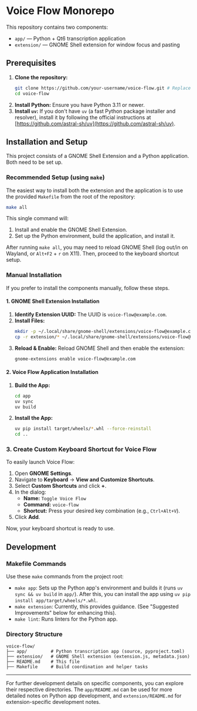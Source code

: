 # Voice Flow Monorepo

This repository contains two components:

- `app/` — Python + Qt6 transcription application
- `extension/` — GNOME Shell extension for window focus and pasting

## Prerequisites

1.  **Clone the repository:**
    ```bash
    git clone https://github.com/your-username/voice-flow.git # Replace with your repo URL
    cd voice-flow
    ```
2.  **Install Python:** Ensure you have Python 3.11 or newer.
3.  **Install `uv`:** If you don't have `uv` (a fast Python package installer and resolver), install it by following the official instructions at [https://github.com/astral-sh/uv](https://github.com/astral-sh/uv).

## Installation and Setup

This project consists of a GNOME Shell Extension and a Python application. Both need to be set up.

### Recommended Setup (using `make`)

The easiest way to install both the extension and the application is to use the provided `Makefile` from the root of the repository:

```bash
make all
```

This single command will:
1.  Install and enable the GNOME Shell Extension.
2.  Set up the Python environment, build the application, and install it.

After running `make all`, you may need to reload GNOME Shell (log out/in on Wayland, or `Alt+F2` + `r` on X11). Then, proceed to the keyboard shortcut setup.

### Manual Installation

If you prefer to install the components manually, follow these steps.

#### 1. GNOME Shell Extension Installation

1.  **Identify Extension UUID:** The UUID is `voice-flow@example.com`.
2.  **Install Files:**
    ```bash
    mkdir -p ~/.local/share/gnome-shell/extensions/voice-flow@example.com
    cp -r extension/* ~/.local/share/gnome-shell/extensions/voice-flow@example.com/
    ```
3.  **Reload & Enable:** Reload GNOME Shell and then enable the extension:
    ```bash
    gnome-extensions enable voice-flow@example.com
    ```

#### 2. Voice Flow Application Installation

1.  **Build the App:**
    ```bash
    cd app
    uv sync
    uv build
    ```
2.  **Install the App:**
    ```bash
    uv pip install target/wheels/*.whl --force-reinstall
    cd ..
    ```

### 3. Create Custom Keyboard Shortcut for Voice Flow

To easily launch Voice Flow:

1.  Open **GNOME Settings**.
2.  Navigate to **Keyboard** -> **View and Customize Shortcuts**.
3.  Select **Custom Shortcuts** and click **+**.
4.  In the dialog:
    *   **Name:** `Toggle Voice Flow`
    *   **Command:** `voice-flow`
    *   **Shortcut:** Press your desired key combination (e.g., `Ctrl+Alt+V`).
5.  Click **Add**.

Now, your keyboard shortcut is ready to use.

## Development

### Makefile Commands
Use these `make` commands from the project root:

- `make app`: Sets up the Python app's environment and builds it (runs `uv sync && uv build` in `app/`). After this, you can install the app using `uv pip install app/target/wheels/*.whl`.
- `make extension`: Currently, this provides guidance. (See "Suggested Improvements" below for enhancing this).
- `make lint`: Runs linters for the Python app.

### Directory Structure
```
voice-flow/
├── app/         # Python transcription app (source, pyproject.toml)
├── extension/   # GNOME Shell extension (extension.js, metadata.json)
├── README.md    # This file
├── Makefile     # Build coordination and helper tasks
```

---
For further development details on specific components, you can explore their respective directories.
The `app/README.md` can be used for more detailed notes on Python app development, and `extension/README.md` for extension-specific development notes.
